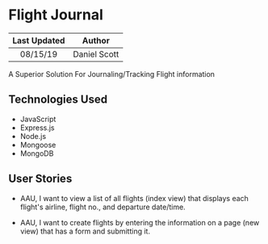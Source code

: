 # Flight Journal

| Last Updated | Author |
|:-------:|:--------:|
| 08/15/19| Daniel Scott


A Superior Solution For Journaling/Tracking Flight information


## Technologies Used

- JavaScript
- Express.js
- Node.js
- Mongoose
- MongoDB


## User Stories

- AAU, I want to view a list of all flights (index view) that displays each flight's airline, flight no., and departure date/time.

- AAU, I want to create flights by entering the information on a page (new view) that has a form and submitting it.


